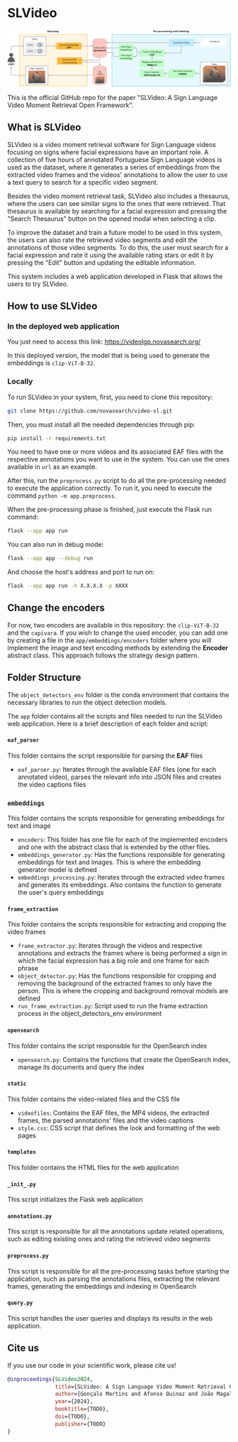 # SLVideo

<img src="static/images/system_overview.png">

This is the official GitHub repo for the paper "SLVideo: A Sign Language Video Moment Retrieval Open Framework".

## What is SLVideo

SLVideo is a video moment retrieval software for Sign Language videos focusing on signs where facial
expressions have an important role. A collection of five hours of annotated Portuguese Sign Language videos is used as
the
dataset, where it generates a series of embeddings from the extracted video frames and the videos' annotations to allow
the user to use a text query to search for a specific video segment.

Besides the video moment retrieval task, SLVideo also includes a thesaurus, where the users can see similar signs to the
ones that were retrieved. That thesaurus is available by searching for a facial expression and pressing the "Search
Thesaurus" button on the opened modal when selecting a clip.

To improve the dataset and train a future model to be used in this system, the users can also rate the retrieved video
segments and edit the annotations of those video segments. To do this, the user must search for a facial expression and
rate it using the available rating stars or edit it by pressing the "Edit" button and updating the editable information.

This system includes a web application developed in Flask that allows the users to try SLVideo.

## How to use SLVideo

### In the deployed web application

You just need to access this link: https://videolgp.novasearch.org/

In this deployed version, the model that is being used to generate the embeddings is `clip-ViT-B-32`.

### Locally

To run SLVideo in your system, first, you need to clone this repository:

```sh
git clone https://github.com/novasearch/video-sl.git
```

Then, you must install all the needed dependencies through pip:

```sh
pip install -r requirements.txt
```

You need to have one or more videos and its associated EAF files with the respective annotations you want to use in the
system. You can use the ones available in `url` as an example.

After this, run the `preprocess.py` script to do all the pre-processing needed to execute the application correctly. To
run it, you need to execute the command `python -m app.preprocess`.

When the pre-processing phase is finished, just execute the Flask run command:

```sh
flask --app app run
```

You can also run in debug mode:

```sh
flask --app app --debug run
```

And choose the host's address and port to run on:

```sh
flask --app app run -h X.X.X.X -p XXXX
```

## Change the encoders

For now, two encoders are available in this repository: the `clip-ViT-B-32` and the `capivara`. If you wish to change
the used encoder, you can add one by creating a file in the `app/embeddings/encoders` folder where you will implement
the image and text encoding methods by extending the **Encoder**  abstract class. This approach follows the strategy
design pattern.

## Folder Structure

The `object_detectors_env` folder is the conda environment that contains the necessary libraries to run the object
detection models.

The `app` folder contains all the scripts and files needed to run the SLVideo web application. Here is a brief
description of each folder and script:

#### `eaf_parser`

This folder contains the script responsible for parsing the **EAF** files

- `eaf_parser.py`: Iterates through the available EAF files (one for each annotated video), parses the relevant info
  into JSON files and creates the video captions files

### `embeddings`

This folder contains the scripts responsible for generating embeddings for text and image

- `encoders`: This folder has one file for each of the implemented encoders and one with the abstract class that is
  extended by the other files.
- `embeddings_generator.py`: Has the functions responsible for generating embeddings for text and images. This is where
  the embedding generator model is defined
- `embeddings_processing.py`: Iterates through the extracted video frames and generates its embeddings. Also contains
  the function to generate the user's query embeddings

#### `frame_extraction`

This folder contains the scripts responsible for extracting and cropping the video frames

- `frame_extractor.py`: Iterates through the videos and respective annotations and extracts the frames where is being
  performed a sign in which the facial expression has a big role and one frame for each phrase
- `object_detector.py`: Has the functions responsible for cropping and removing the background of the extracted frames
  to only have the person. This is where the cropping and background removal models are defined
- `run_frame_extraction.py`: Script used to run the frame extraction process in the object_detectors_env environment

#### `opensearch`

This folder contains the script responsible for the OpenSearch index

- `opensearch.py`: Contains the functions that create the OpenSearch index, manage its documents and query the index

#### `static`

This folder contains the video-related files and the CSS file

- `videofiles`: Contains the EAF files, the MP4 videos, the extracted frames, the parsed annotations' files and the
  video captions
- `style.css`: CSS script that defines the look and formatting of the web pages

#### `templates`

This folder contains the HTML files for the web application

#### `_init_.py`

This script initializes the Flask web application

#### `annotations.py`

This script is responsible for all the annotations update related operations, such as editing existing ones and rating
the retrieved video segments

#### `preprocess.py`

This script is responsible for all the pre-processing tasks before starting the application, such as parsing the
annotations files, extracting the relevant frames, generating the embeddings and indexing in OpenSearch

#### `query.py`

This script handles the user queries and displays its results in the web application.

## Cite us

If you use our code in your scientific work, please cite us!

```bibtex
@inproceedings{SLVideo2024,
               title={SLVideo: A Sign Language Video Moment Retrieval Open Framework},
               author={Gonçalo Martins and Afonso Quinaz and João Magalhães and Sofia Cavaco and Carla Viegas},
               year={2024},
               booktitle={TODO},
               doi={TODO},
               publisher={TODO}
}
```
